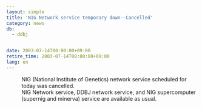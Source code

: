 ```yaml
---
layout: simple
title: 'NIG Network service temporary down--Cancelled'
category: news
db:
  - ddbj


date: 2003-07-14T00:00:00+09:00
retire_time: 2003-07-14T00:00:00+09:00
lang: en
---
```


<dd>NIG (National Institute of Genetics) network service scheduled for today was cancelled.<br>
<dd> NIG Network service, DDBJ network service, and NIG supercomputer (supernig and minerva) service are available as usual.</dd>
</dd>

